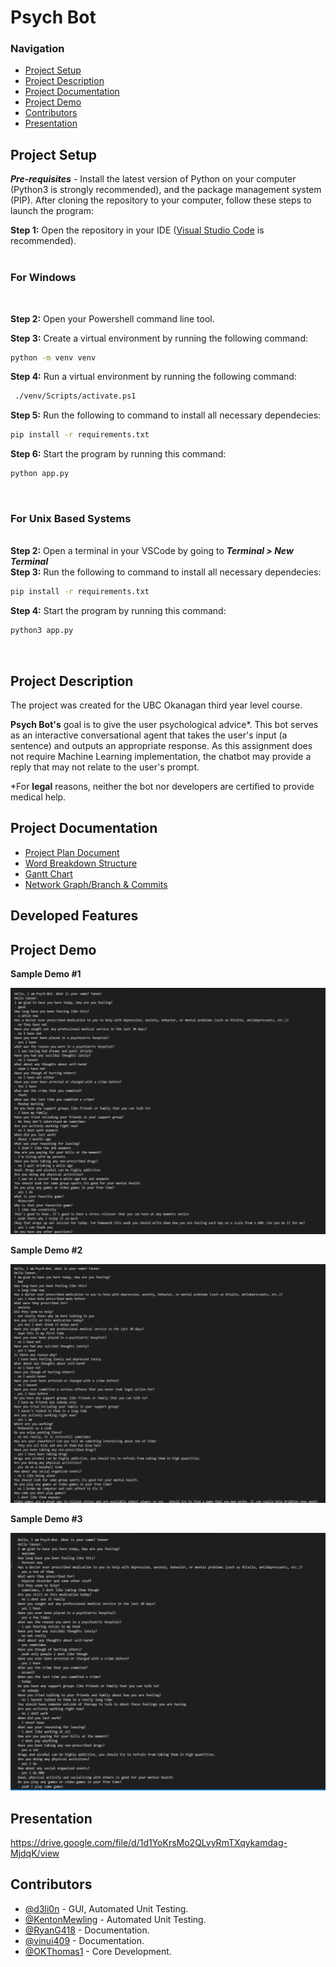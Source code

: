# Psych Bot

### Navigation
- [Project Setup](#project-setup)
- [Project Description](#project-description)
- [Project Documentation](#project-documentation)
- [Project Demo](#project-demo)
- [Contributors](#contributors)
- [Presentation](#presentation)

## Project Setup

***Pre-requisites*** - Install the latest version of Python on your computer (Python3 is strongly recommended),
and the package management system (PIP).
After cloning the repository to your computer, follow these steps to launch the program:

**Step 1:** Open the repository in your IDE ([Visual Studio Code](https://visualstudio.microsoft.com/vs/) is recommended).  
&nbsp;  
### **For Windows**  
&nbsp;

**Step 2:** Open your Powershell command line tool.

**Step 3:** Create a virtual environment by running the following command:

```bash
python -m venv venv 
```
**Step 4:** Run a virtual environment by running the following command:
```bash
 ./venv/Scripts/activate.ps1
```
**Step 5:** Run the following to command to install all necessary dependecies:
```bash
pip install -r requirements.txt
```  
**Step 6:** Start the program by running this command:
```bash
python app.py
```
&nbsp; 

### **For Unix Based Systems**  
&nbsp;  
**Step 2:** Open a terminal in your VSCode by going to ***Terminal > New Terminal***  
**Step 3:** Run the following to command to install all necessary dependecies:
```bash
pip install -r requirements.txt
```  
**Step 4:** Start the program by running this command:
```bash
python3 app.py
```
&nbsp; 

## Project Description
The project was created for the UBC Okanagan third year level course.

**Psych Bot's** goal is to give the user psychological advice*. This bot serves as an interactive conversational agent that takes the user's input (a sentence) and outputs an appropriate response. As this assignment does not require Machine Learning implementation, the chatbot may provide a reply that may not relate to the user's prompt.


*For **legal** reasons, neither the bot nor developers are certified to provide medical help.


## Project Documentation
- [Project Plan Document](https://github.com/KentonMewling/Psych-Bot/blob/main/docs/Assignment2_Project_Plan.pdf)
- [Word Breakdown Structure](https://github.com/KentonMewling/Psych-Bot/blob/main/docs/WBS.png)
- [Gantt Chart](https://github.com/KentonMewling/Psych-Bot/blob/main/docs/Gantt%20Chart.png)
- [Network Graph/Branch & Commits](https://github.com/KentonMewling/Psych-Bot/network)

## Developed Features 
## Project Demo 

**Sample Demo #1**


![First demo of the project](./docs/images/good1.png)

**Sample Demo #2**


![Second demo of the project](./docs/images/good2.png)

**Sample Demo #3**


![Third demo of the project](./docs/images/good3.png)

## Presentation 
https://drive.google.com/file/d/1d1YoKrsMo2QLvyRmTXqykamdag-MjdqK/view

## Contributors

- [@d3li0n](https://github.com/d3li0n) - GUI, Automated Unit Testing.
- [@KentonMewling](https://github.com/KentonMewling) - Automated Unit Testing.
- [@RyanG418](https://github.com/RyanG418) - Documentation.
- [@vinui409](https://github.com/vinui409) - Documentation.
- [@OKThomas1](https://github.com/OKThomas1) - Core Development. 
